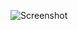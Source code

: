 ![Screenshot](https://raw.githubusercontent.com/Cryakl/Ultimate-RAT-Collection/refs/heads/main/StreamRat/Screenshot.png)
